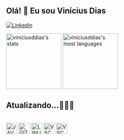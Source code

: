 ## Olá! 👋 Eu sou Vinícius Dias


[![Linkedin](https://img.shields.io/badge/LinkedIn-A3009L?style=flat&logo=linkedin&logoColor=white)](https://www.linkedin.com/in/viníciusddias)

<p>
<img height="150" widht="250em" src="https://github-readme-stats.vercel.app/api?username=viniciusddias&show_icons=true&theme=radical" alt="viniciusddias's stats"/>
<img height="150" widht="250em" src="https://github-readme-stats.vercel.app/api/top-langs/?username=viniciusddias&layout=compact&theme=radical" alt="viniciusddias's most languages"/>  
</P>

## Atualizando...👨🏾‍💻
<div style="display: inline_block"><br>
<img align="center" alt="JAVA" height="30" widht="40" src="https://cdn.jsdelivr.net/gh/devicons/devicon/icons/java/java-original.svg" />
<img align="center" alt="GIT" height="30" widht="40" src="https://cdn.jsdelivr.net/gh/devicons/devicon/icons/git/git-original.svg">
<img align="center" alt="LINUX" height="30" widht="40" src="https://cdn.jsdelivr.net/gh/devicons/devicon/icons/linux/linux-original.svg">
<img align="center" alt="VSCODE" height="30" widht="40" src="https://cdn.jsdelivr.net/gh/devicons/devicon/icons/intellij/intellij-original.svg" />
<img align="center" alt="VSCODE" height="30" widht="40" src="https://cdn.jsdelivr.net/gh/devicons/devicon/icons/vscode/vscode-original.svg">
<div/>          
          
